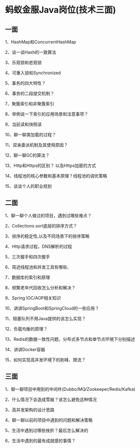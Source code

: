 # 蚂蚁金服Java岗位(技术三面)

## 一面

1、HashMap和ConcurrentHashMap

2、谈一谈Hash的一致算法

3、乐观锁和悲观锁

4、可重入锁和Synchronized

5、事务的四大特性？

6、事务的二段提交机制？

7、聚簇索引和非聚簇索引

8、举例说一下索引的应用场景和注意事项？

9、当前读和快照读

10、聊一聊类加载的过程？

11、双亲委派机制及其使用原因？

12、聊一聊GC的算法？

13、Http和Https的区别？ 以及Https加密的方式

14、线程池的核心参数和基本原理？线程池的调优策略

15、谈谈个人的职业规划

## 二面

1、聊一聊个人做过的项目，遇到过哪些难点？

2、Collections.sort底层的排序方式？

3、排序的稳定性,以及不同场景下的排序策略

4、Http请求过程，DNS解析的过程

5、三次握手和四次握手

6、简述线程池和并发工具有哪些、

7、数据库的索引和原理

8、频繁老年代回收怎么分析和解决？

9、Spring IOC/AOP相关知识

10、讲讲SpringBoot和SpringCloud的一些应用？

11、阻塞队列不用Java提供的该怎么实现？

12、负载均衡的原理？

13、Redis的数据一致性问题，分布式多节点和单节点环境下分别描述

14、讲讲Docker容器

15、如何实现高并发环境下的削峰、限流？

## 三面

1、聊一聊项目中用到的中间件(Dubbo/MQ/Zookeeper/Redis/Kafka)

2、什么情况下会造成雪崩？该怎么避免这种情况

3、高并发架构的设计思路 

4、聊一聊以前的项目中遇到的问题和解决策略

5、生活中遇到过哪些挫折？最后怎么解决的

6、生活中遇到的最有成就感的事情？